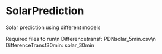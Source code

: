# SolarPrediction
Solar prediction using different models

Required files to run\n
Differencetransf: PDNsolar_5min.csv\n
DifferenceTransf30min: solar_30min
